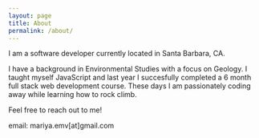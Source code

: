 ```yaml
---
layout: page
title: About
permalink: /about/
---
```


I am a software developer currently located in Santa Barbara, CA.

I have a background in Environmental Studies with a focus on Geology. I taught myself JavaScript and last year I succesfully completed a 6 month full stack web development course. These days I am passionately coding away while learning how to rock climb.

Feel free to reach out to me!

email: mariya.emv[at]gmail.com

